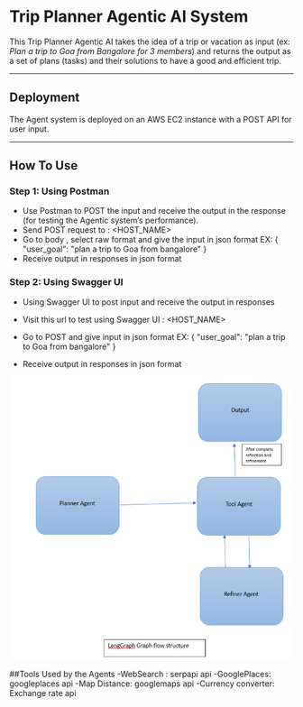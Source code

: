 # Trip Planner Agentic AI System

This Trip Planner Agentic AI takes the idea of a trip or vacation as input (ex: *Plan a trip to Goa from Bangalore for 3 members*) and returns the output as a set of plans (tasks) and their solutions to have a good and efficient trip.

---

##  Deployment

The Agent system is deployed on an AWS EC2 instance with a POST API for user input.

---

##  How To Use

### Step 1: Using Postman

- Use Postman to POST the input and receive the output in the response (for testing the Agentic system’s performance).
- Send POST request to :  <HOST_NAME>
- Go to body , select raw format and give the input in json format
          EX:
               {
            "user_goal": "plan a trip to Goa from bangalore"
          }
- Receive output in responses in json format

### Step 2: Using Swagger UI 

-	Using Swagger UI to post input and receive the output in responses
-	Visit this url to test using Swagger UI : <HOST_NAME>
- Go to POST and give input in json format 
        EX: 
               {
          "user_goal": "plan a trip to Goa from bangalore"
        }

- Receive output in responses in json format

![Agentic AI LangGraph flow structure](graph.png)

 
##Tools Used by the Agents
-WebSearch : serpapi api
-GooglePlaces: googleplaces api
-Map Distance: googlemaps api
-Currency converter: Exchange rate api